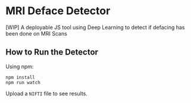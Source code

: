 # MRI Deface Detector

[WIP] A deployable JS tool using Deep Learning to detect if defacing has been done on MRI Scans

## How to Run the Detector

Using npm:


```
npm install
npm run watch
```

Upload a `NIFTI` file to see results.
